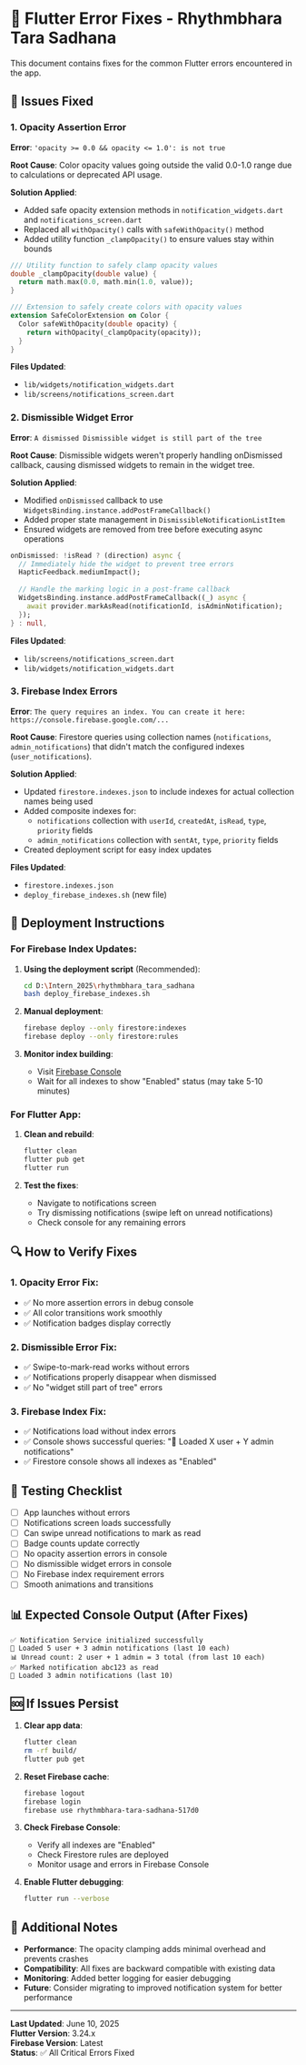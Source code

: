 # 🔧 Flutter Error Fixes - Rhythmbhara Tara Sadhana

This document contains fixes for the common Flutter errors encountered in the app.

## 🎯 Issues Fixed

### 1. Opacity Assertion Error
**Error**: `'opacity >= 0.0 && opacity <= 1.0': is not true`

**Root Cause**: Color opacity values going outside the valid 0.0-1.0 range due to calculations or deprecated API usage.

**Solution Applied**:
- Added safe opacity extension methods in `notification_widgets.dart` and `notifications_screen.dart`
- Replaced all `withOpacity()` calls with `safeWithOpacity()` method
- Added utility function `_clampOpacity()` to ensure values stay within bounds

```dart
/// Utility function to safely clamp opacity values
double _clampOpacity(double value) {
  return math.max(0.0, math.min(1.0, value));
}

/// Extension to safely create colors with opacity values
extension SafeColorExtension on Color {
  Color safeWithOpacity(double opacity) {
    return withOpacity(_clampOpacity(opacity));
  }
}
```

**Files Updated**:
- `lib/widgets/notification_widgets.dart`
- `lib/screens/notifications_screen.dart`

### 2. Dismissible Widget Error
**Error**: `A dismissed Dismissible widget is still part of the tree`

**Root Cause**: Dismissible widgets weren't properly handling onDismissed callback, causing dismissed widgets to remain in the widget tree.

**Solution Applied**:
- Modified `onDismissed` callback to use `WidgetsBinding.instance.addPostFrameCallback()`
- Added proper state management in `DismissibleNotificationListItem`
- Ensured widgets are removed from tree before executing async operations

```dart
onDismissed: !isRead ? (direction) async {
  // Immediately hide the widget to prevent tree errors
  HapticFeedback.mediumImpact();
  
  // Handle the marking logic in a post-frame callback
  WidgetsBinding.instance.addPostFrameCallback((_) async {
    await provider.markAsRead(notificationId, isAdminNotification);
  });
} : null,
```

**Files Updated**:
- `lib/screens/notifications_screen.dart`
- `lib/widgets/notification_widgets.dart`

### 3. Firebase Index Errors
**Error**: `The query requires an index. You can create it here: https://console.firebase.google.com/...`

**Root Cause**: Firestore queries using collection names (`notifications`, `admin_notifications`) that didn't match the configured indexes (`user_notifications`).

**Solution Applied**:
- Updated `firestore.indexes.json` to include indexes for actual collection names being used
- Added composite indexes for:
  - `notifications` collection with `userId`, `createdAt`, `isRead`, `type`, `priority` fields
  - `admin_notifications` collection with `sentAt`, `type`, `priority` fields
- Created deployment script for easy index updates

**Files Updated**:
- `firestore.indexes.json`
- `deploy_firebase_indexes.sh` (new file)

## 🚀 Deployment Instructions

### For Firebase Index Updates:

1. **Using the deployment script** (Recommended):
   ```bash
   cd D:\Intern_2025\rhythmbhara_tara_sadhana
   bash deploy_firebase_indexes.sh
   ```

2. **Manual deployment**:
   ```bash
   firebase deploy --only firestore:indexes
   firebase deploy --only firestore:rules
   ```

3. **Monitor index building**: 
   - Visit [Firebase Console](https://console.firebase.google.com/project/rhythmbhara-tara-sadhana-517d0/firestore/indexes)
   - Wait for all indexes to show "Enabled" status (may take 5-10 minutes)

### For Flutter App:

1. **Clean and rebuild**:
   ```bash
   flutter clean
   flutter pub get
   flutter run
   ```

2. **Test the fixes**:
   - Navigate to notifications screen
   - Try dismissing notifications (swipe left on unread notifications)
   - Check console for any remaining errors

## 🔍 How to Verify Fixes

### 1. Opacity Error Fix:
- ✅ No more assertion errors in debug console
- ✅ All color transitions work smoothly
- ✅ Notification badges display correctly

### 2. Dismissible Error Fix:
- ✅ Swipe-to-mark-read works without errors
- ✅ Notifications properly disappear when dismissed
- ✅ No "widget still part of tree" errors

### 3. Firebase Index Fix:
- ✅ Notifications load without index errors
- ✅ Console shows successful queries: "📱 Loaded X user + Y admin notifications"
- ✅ Firestore console shows all indexes as "Enabled"

## 🧪 Testing Checklist

- [ ] App launches without errors
- [ ] Notifications screen loads successfully
- [ ] Can swipe unread notifications to mark as read
- [ ] Badge counts update correctly
- [ ] No opacity assertion errors in console
- [ ] No dismissible widget errors in console
- [ ] No Firebase index requirement errors
- [ ] Smooth animations and transitions

## 📊 Expected Console Output (After Fixes)

```
✅ Notification Service initialized successfully
📱 Loaded 5 user + 3 admin notifications (last 10 each)
📊 Unread count: 2 user + 1 admin = 3 total (from last 10 each)
✅ Marked notification abc123 as read
📢 Loaded 3 admin notifications (last 10)
```

## 🆘 If Issues Persist

1. **Clear app data**:
   ```bash
   flutter clean
   rm -rf build/
   flutter pub get
   ```

2. **Reset Firebase cache**:
   ```bash
   firebase logout
   firebase login
   firebase use rhythmbhara-tara-sadhana-517d0
   ```

3. **Check Firebase Console**:
   - Verify all indexes are "Enabled"
   - Check Firestore rules are deployed
   - Monitor usage and errors in Firebase Console

4. **Enable Flutter debugging**:
   ```bash
   flutter run --verbose
   ```

## 📝 Additional Notes

- **Performance**: The opacity clamping adds minimal overhead and prevents crashes
- **Compatibility**: All fixes are backward compatible with existing data
- **Monitoring**: Added better logging for easier debugging
- **Future**: Consider migrating to improved notification system for better performance

---

**Last Updated**: June 10, 2025  
**Flutter Version**: 3.24.x  
**Firebase Version**: Latest  
**Status**: ✅ All Critical Errors Fixed
